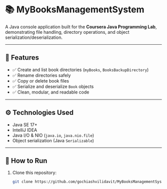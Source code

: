 # 📚 MyBooksManagementSystem

A Java console application built for the **Coursera Java Programming Lab**, demonstrating file handling, directory operations, and object serialization/deserialization.

---

## 🧩 Features

- ✅ Create and list book directories (`myBooks`, `BooksBackupDirectory`)  
- ✅ Rename directories safely  
- ✅ Copy or delete book files  
- ✅ Serialize and deserialize `Book` objects  
- ✅ Clean, modular, and readable code

---

## ⚙️ Technologies Used

- Java SE 17+  
- IntelliJ IDEA  
- Java I/O & NIO (`java.io`, `java.nio.file`)  
- Object serialization (Java `Serializable`)  

---

## 🚀 How to Run

1. Clone this repository:

   ```bash
   git clone https://github.com/gochiashvilidavit/MyBooksManagementSystem.git
